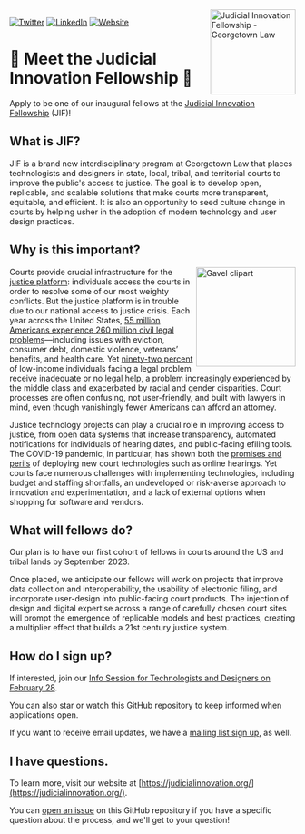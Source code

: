 <img alt="Judicial Innovation Fellowship - Georgetown Law" src="https://www.law.georgetown.edu/tech-institute/wp-content/uploads/sites/42/2022/11/Judicial-Innovation-Fellowship-Logo-500x500.png" width="150" align="right" />

<a href="https://twitter.com/JIFGeorgetown"><img alt="Twitter" src="https://img.shields.io/badge/Twitter-1DA1F2?style=for-the-badge&logo=twitter&logoColor=white"></a>
<a href="https://www.linkedin.com/company/judicial-innovation-fellowship/"><img alt="LinkedIn" src="https://img.shields.io/badge/LinkedIn-0077B5?style=for-the-badge&logo=linkedin&logoColor=white"></a>
<a href="https://judicialinnovation.org"><img alt="Website" src="https://img.shields.io/badge/website-000000?style=for-the-badge&logo=judicialinnovation.org&logoColor=white"></a>

# 🎉 Meet the Judicial Innovation Fellowship 🎉

Apply to be one of our inaugural fellows at the [Judicial Innovation Fellowship](https://www.law.georgetown.edu/tech-institute/programs/judicial-innovation/) (JIF)!

## What is JIF?

JIF is a brand new interdisciplinary program at Georgetown Law that places technologists and designers in state, local, tribal, and territorial courts to improve the public's access to justice. The goal is to develop open, replicable, and scalable solutions that make courts more transparent, equitable, and efficient. It is also an opportunity to seed culture change in courts by helping usher in the adoption of modern technology and user design practices.

## Why is this important?

<img alt="Gavel clipart" src="https://user-images.githubusercontent.com/1689183/209475297-ff39411f-90ba-4ebe-b5a6-de5f18f2db3b.png" title="Created with DALL·E: from https://labs.openai.com/s/320lpAJ2REBlIYXlmFtXJ8iW" width="175" align="right" />

Courts provide crucial infrastructure for the [justice platform](https://law.mit.edu/pub/justiceasaplatform): individuals access the courts in order to resolve some of our most weighty conflicts. But the justice platform is in trouble due to our national access to justice crisis. Each year across the United States, [55 million Americans experience 260 million civil legal problems](https://iaals.du.edu/sites/default/files/documents/publications/justice-needs-and-satisfaction-us.pdf)—including issues with eviction, consumer debt, domestic violence, veterans’ benefits, and health care. Yet [ninety-two percent](https://justicegap.lsc.gov/) of low-income individuals facing a legal problem receive inadequate or no legal help, a problem increasingly experienced by the middle class and exacerbated by racial and gender disparities. Court processes are often confusing, not user-friendly, and built with lawyers in mind, even though vanishingly fewer Americans can afford an attorney.

Justice technology projects can play a crucial role in improving access to justice, from open data systems that increase transparency, automated notifications for individuals of hearing dates, and public-facing efiling tools. The COVID-19 pandemic, in particular, has shown both the [promises and perils](https://www.pewtrusts.org/en/research-and-analysis/reports/2021/12/how-courts-embraced-technology-met-the-pandemic-challenge-and-revolutionized-their-operations) of deploying new court technologies such as online hearings. Yet courts face numerous challenges with implementing technologies, including budget and staffing shortfalls, an undeveloped or risk-averse approach to innovation and experimentation, and a lack of external options when shopping for software and vendors.

## What will fellows do?

Our plan is to have our first cohort of fellows in courts around the US and tribal lands by September 2023.

Once placed, we anticipate our fellows will work on projects that improve data collection and interoperability, the usability of electronic filing, and incorporate user-design into public-facing court products. The injection of design and digital expertise across a range of carefully chosen court sites will prompt the emergence of replicable models and best practices, creating a multiplier effect that builds a 21st century justice system.

## How do I sign up?

If interested, join our [Info Session for Technologists and Designers on February 28](https://georgetown.zoom.us/webinar/register/WN_gRFq1T2SScOC5IQsgq_Htw).

You can also star or watch this GitHub repository to keep informed when applications open.

If you want to receive email updates, we have a [mailing list sign up](https://docs.google.com/forms/d/e/1FAIpQLScnBDIWM1G4z-33vo9yuHA_KU9MXrNKWFsKXwN7w-uhSqlfrg/viewform), as well.

## I have questions.

To learn more, visit our website at [https://judicialinnovation.org/](https://judicialinnovation.org/).

You can [open an issue](https://github.com/JIFGeorgetown/apply/issues) on this GitHub repository if you have a specific question about the process, and we'll get to your question!

